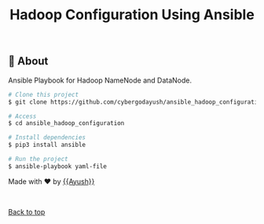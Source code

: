 <!-- <div align="center" id="top"> 
  <img src="./.github/app.gif" alt="{{app_name}}" /> -->

  &#xa0;

  <!-- <a href="https://{{app_url}}.netlify.app">Demo</a> -->
</div>

<h1 align="center">Hadoop Configuration Using Ansible</h1>




<br>

## :dart: About ##

Ansible Playbook for Hadoop NameNode and DataNode.


```bash
# Clone this project
$ git clone https://github.com/cybergodayush/ansible_hadoop_configuration.git

# Access
$ cd ansible_hadoop_configuration

# Install dependencies
$ pip3 install ansible

# Run the project
$ ansible-playbook yaml-file

```

Made with :heart: by <a href="https://github.com/cybergodayush" target="_blank">{{Ayush}}</a>

&#xa0;

<a href="#top">Back to top</a>
